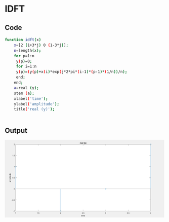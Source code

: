 # IDFT


## Code

```bash
function idft(x)
    x=[2 (1+3*j) 0 (1-3*j)];
    n=length(x);
    for p=1:n
     y(p)=0;
     for i=1:n
     y(p)=(y(p)+x(i)*exp(j*2*pi*(i-1)*(p-1)*(1/n))/n);
     end;
    end;
    a=real (y);
    stem (a);
    xlabel('time');
    ylabel('amplitude');
    title('real (y)');
    
```


## Output 
<img src='../img/idftworking.png'>

